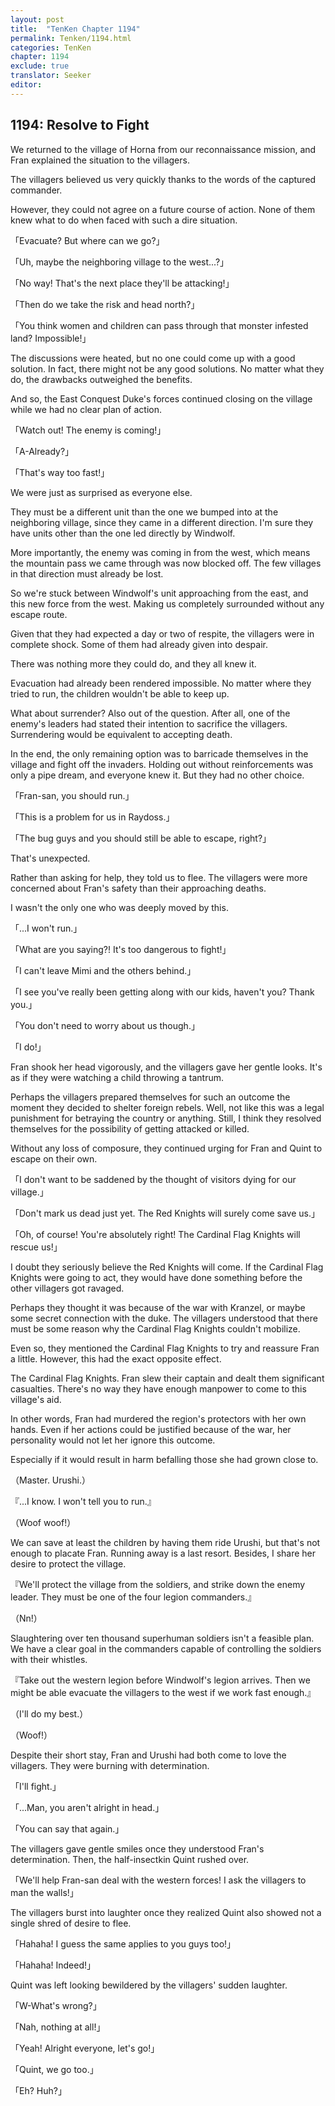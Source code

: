 ```yaml
---
layout: post
title:  "TenKen Chapter 1194"
permalink: Tenken/1194.html
categories: TenKen
chapter: 1194
exclude: true
translator: Seeker
editor: 
---
```

<h2>1194: Resolve to Fight</h2>

We returned to the village of Horna from our reconnaissance mission, and Fran explained the situation to the villagers.

The villagers believed us very quickly thanks to the words of the captured commander.

However, they could not agree on a future course of action. None of them knew what to do when faced with such a dire situation.

「Evacuate? But where can we go?」

「Uh, maybe the neighboring village to the west...?」

「No way! That's the next place they'll be attacking!」

「Then do we take the risk and head north?」

「You think women and children can pass through that monster infested land? Impossible!」

The discussions were heated, but no one could come up with a good solution. In fact, there might not be any good solutions. No matter what they do, the drawbacks outweighed the benefits.

And so, the East Conquest Duke's forces continued closing on the village while we had no clear plan of action.

「Watch out! The enemy is coming!」

「A-Already?」

「That's way too fast!」

We were just as surprised as everyone else.

They must be a different unit than the one we bumped into at the neighboring village, since they came in a different direction. I'm sure they have units other than the one led directly by Windwolf.

More importantly, the enemy was coming in from the west, which means the mountain pass we came through was now blocked off. The few villages in that direction must already be lost.

So we're stuck between Windwolf's unit approaching from the east, and this new force from the west. Making us completely surrounded without any escape route.

Given that they had expected a day or two of respite, the villagers were in complete shock. Some of them had already given into despair.

There was nothing more they could do, and they all knew it.

Evacuation had already been rendered impossible. No matter where they tried to run, the children wouldn't be able to keep up.

What about surrender? Also out of the question. After all, one of the enemy's leaders had stated their intention to sacrifice the villagers. Surrendering would be equivalent to accepting death.

In the end, the only remaining option was to barricade themselves in the village and fight off the invaders. Holding out without reinforcements was only a pipe dream, and everyone knew it. But they had no other choice.

「Fran-san, you should run.」

「This is a problem for us in Raydoss.」

「The bug guys and you should still be able to escape, right?」

That's unexpected.

Rather than asking for help, they told us to flee. The villagers were more concerned about Fran's safety than their approaching deaths.

I wasn't the only one who was deeply moved by this.

「...I won't run.」

「What are you saying?! It's too dangerous to fight!」

「I can't leave Mimi and the others behind.」

「I see you've really been getting along with our kids, haven't you? Thank you.」

「You don't need to worry about us though.」

「I do!」

Fran shook her head vigorously, and the villagers gave her gentle looks. It's as if they were watching a child throwing a tantrum.

Perhaps the villagers prepared themselves for such an outcome the moment they decided to shelter foreign rebels. Well, not like this was a legal punishment for betraying the country or anything. Still, I think they resolved themselves for the possibility of getting attacked or killed.

Without any loss of composure, they continued urging for Fran and Quint to escape on their own.

「I don't want to be saddened by the thought of visitors dying for our village.」

「Don't mark us dead just yet. The Red Knights will surely come save us.」

「Oh, of course! You're absolutely right! The Cardinal Flag Knights will rescue us!」

I doubt they seriously believe the Red Knights will come. If the Cardinal Flag Knights were going to act, they would have done something before the other villagers got ravaged.

Perhaps they thought it was because of the war with Kranzel, or maybe some secret connection with the duke. The villagers understood that there must be some reason why the Cardinal Flag Knights couldn't mobilize.

Even so, they mentioned the Cardinal Flag Knights to try and reassure Fran a little. However, this had the exact opposite effect.

The Cardinal Flag Knights. Fran slew their captain and dealt them significant casualties. There's no way they have enough manpower to come to this village's aid.

In other words, Fran had murdered the region's protectors with her own hands. Even if her actions could be justified because of the war, her personality would not let her ignore this outcome.

Especially if it would result in harm befalling those she had grown close to.

（Master. Urushi.）

『...I know. I won't tell you to run.』

（Woof woof!）

We can save at least the children by having them ride Urushi, but that's not enough to placate Fran. Running away is a last resort. Besides, I share her desire to protect the village.

『We'll protect the village from the soldiers, and strike down the enemy leader. They must be one of the four legion commanders.』

（Nn!）

Slaughtering over ten thousand superhuman soldiers isn't a feasible plan. We have a clear goal in the commanders capable of controlling the soldiers with their whistles.

『Take out the western legion before Windwolf's legion arrives. Then we might be able evacuate the villagers to the west if we work fast enough.』

（I'll do my best.）

（Woof!）

Despite their short stay, Fran and Urushi had both come to love the villagers. They were burning with determination.

「I'll fight.」

「...Man, you aren't alright in head.」

「You can say that again.」

The villagers gave gentle smiles once they understood Fran's determination. Then, the half-insectkin Quint rushed over.

「We'll help Fran-san deal with the western forces! I ask the villagers to man the walls!」

The villagers burst into laughter once they realized Quint also showed not a single shred of desire to flee.

「Hahaha! I guess the same applies to you guys too!」

「Hahaha! Indeed!」

Quint was left looking bewildered by the villagers' sudden laughter.

「W-What's wrong?」

「Nah, nothing at all!」

「Yeah! Alright everyone, let's go!」

「Quint, we go too.」

「Eh? Huh?」





